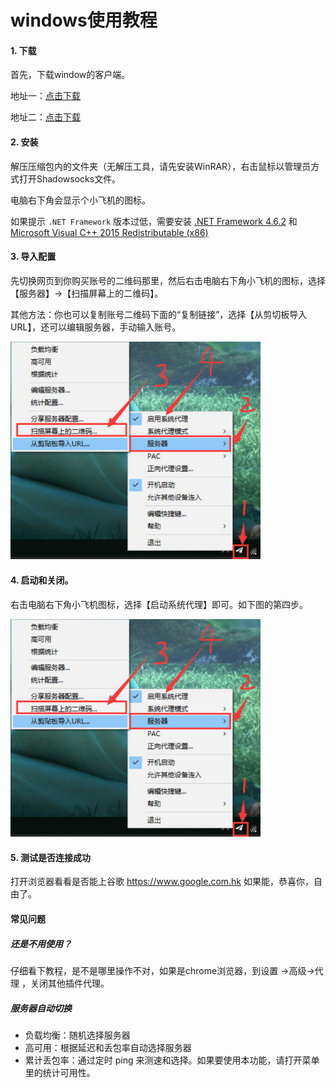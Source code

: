 # windows使用教程


#### 1. 下载

首先，下载window的客户端。

地址一：<a href="https://share.weiyun.com/5pquTRE" target="_blank">点击下载</a> 

地址二：<a href="https://www.lanzous.com/i3uj8di" target="_blank">点击下载</a>

#### 2. 安装

解压压缩包内的文件夹（无解压工具，请先安装WinRAR），右击鼠标以管理员方式打开Shadowsocks文件。

电脑右下角会显示个小飞机的图标。


<p class="tip">如果提示 <code>.NET Framework</code> 版本过低，需要安装 <a href="https://www.microsoft.com/zh-CN/download/details.aspx?id=53344" target="_blank">.NET Framework 4.6.2</a> 和 <a href="https://www.microsoft.com/en-us/download/details.aspx?id=53840" target="_blank">Microsoft Visual C++ 2015 Redistributable (x86)</a></p>



#### 3. 导入配置 

先切换网页到你购买账号的二维码那里，然后右击电脑右下角小飞机的图标，选择【服务器】->【扫描屏幕上的二维码】。

其他方法：你也可以复制账号二维码下面的“复制链接”，选择【从剪切板导入URL】，还可以编辑服务器，手动输入账号。

<img src="../images/win_1.jpg" style="width: 400px" alt="kuaida.app" />


#### 4. 启动和关闭。

右击电脑右下角小飞机图标，选择【启动系统代理】即可。如下图的第四步。

<img src="../images/win_1.jpg" style="width: 400px" alt="kuaida.app" />


#### 5. 测试是否连接成功

打开浏览器看看是否能上谷歌 https://www.google.com.hk 如果能，恭喜你，自由了。


#### 常见问题

##### 还是不用使用？

仔细看下教程，是不是哪里操作不对，如果是chrome浏览器，到设置 ->高级->代理 ，关闭其他插件代理。

##### 服务器自动切换
* 负载均衡：随机选择服务器
* 高可用：根据延迟和丢包率自动选择服务器
* 累计丢包率：通过定时 ping 来测速和选择。如果要使用本功能，请打开菜单里的统计可用性。









